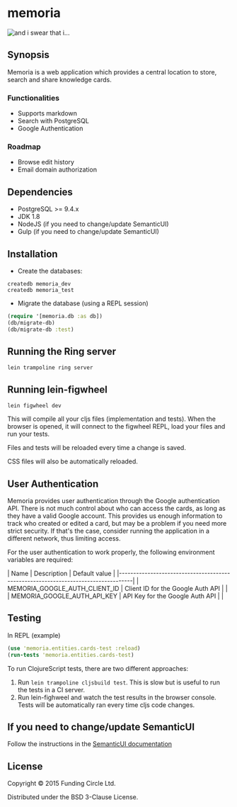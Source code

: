 # memoria

![and i swear that i...](http://i.imgur.com/yUUFcNq.jpg)

## Synopsis

Memoria is a web application which provides a central location to store, search and share knowledge cards.

### Functionalities

* Supports markdown
* Search with PostgreSQL
* Google Authentication

### Roadmap

* Browse edit history
* Email domain authorization

## Dependencies

- PostgreSQL >= 9.4.x
- JDK 1.8
- NodeJS (if you need to change/update SemanticUI)
- Gulp (if you need to change/update SemanticUI)

## Installation

- Create the databases:
```
createdb memoria_dev
createdb memoria_test
```

- Migrate the database (using a REPL session)

```clojure
(require '[memoria.db :as db])
(db/migrate-db)
(db/migrate-db :test)
```

## Running the Ring server

```
lein trampoline ring server
```

## Running lein-figwheel

```
lein figwheel dev
```

This will compile all your cljs files (implementation and tests). When the browser is opened, it will connect to the figwheel REPL, load your files and run your tests.

Files and tests will be reloaded every time a change is saved.

CSS files will also be automatically reloaded.

## User Authentication

Memoria provides user authentication through the Google authentication API. There is not much control about who can access the cards, as long as they have a valid Google account. This provides us enough information to track who created or edited a card, but may be a problem if you need more strict security. If that's the case, consider running the application in a different network, thus limiting access.

For the user authentication to work properly, the following environment variables are required:

| Name                          | Description                       | Default value |
|-----------------------------------------------------------------------------------|
| MEMORIA_GOOGLE_AUTH_CLIENT_ID | Client ID for the Google Auth API |               |
| MEMORIA_GOOGLE_AUTH_API_KEY   | API Key for the Google Auth API   |               |

## Testing

In REPL (example)

```clojure
(use 'memoria.entities.cards-test :reload)
(run-tests 'memoria.entities.cards-test)
```

To run ClojureScript tests, there are two different approaches:

1. Run `lein trampoline cljsbuild test`. This is slow but is useful to run the tests in a CI server.
2. Run lein-fighweel and watch the test results in the browser console. Tests will be automatically ran every time cljs code changes.

## If you need to change/update SemanticUI

Follow the instructions in the [SemanticUI documentation](http://semantic-ui.com/introduction/getting-started.html)

## License

Copyright © 2015 Funding Circle Ltd.

Distributed under the BSD 3-Clause License.
